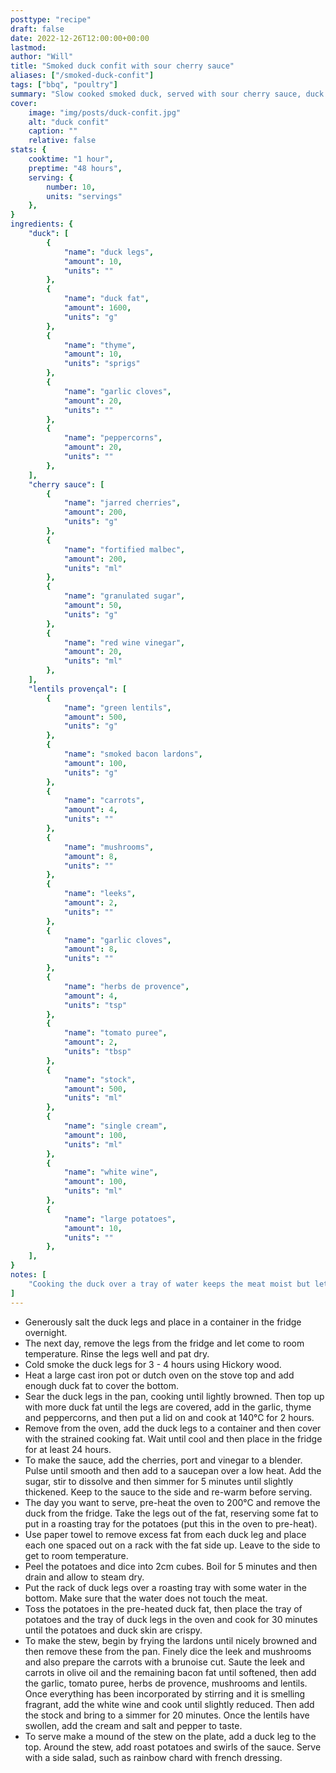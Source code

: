 ```yaml
---
posttype: "recipe"
draft: false
date: 2022-12-26T12:00:00+00:00
lastmod: 
author: "Will"
title: "Smoked duck confit with sour cherry sauce"
aliases: ["/smoked-duck-confit"]
tags: ["bbq", "poultry"]
summary: "Slow cooked smoked duck, served with sour cherry sauce, duck fat potatoes and lentils provençal"
cover:
    image: "img/posts/duck-confit.jpg"
    alt: "duck confit"
    caption: ""
    relative: false
stats: {
    cooktime: "1 hour",
    preptime: "48 hours",
    serving: {
        number: 10,
        units: "servings"
    },
}
ingredients: {
    "duck": [
        {
            "name": "duck legs", 
            "amount": 10, 
            "units": ""
        },
        {
            "name": "duck fat", 
            "amount": 1600, 
            "units": "g"
        },
        {
            "name": "thyme", 
            "amount": 10, 
            "units": "sprigs"
        },
        {
            "name": "garlic cloves", 
            "amount": 20, 
            "units": ""
        },
        {
            "name": "peppercorns", 
            "amount": 20, 
            "units": ""
        },
    ],
    "cherry sauce": [
        {
            "name": "jarred cherries", 
            "amount": 200, 
            "units": "g"
        },
        {
            "name": "fortified malbec", 
            "amount": 200, 
            "units": "ml"
        },
        {
            "name": "granulated sugar", 
            "amount": 50, 
            "units": "g"
        },
        {
            "name": "red wine vinegar", 
            "amount": 20, 
            "units": "ml"
        },
    ],
    "lentils provençal": [
        {
            "name": "green lentils", 
            "amount": 500, 
            "units": "g"
        },
        {
            "name": "smoked bacon lardons", 
            "amount": 100, 
            "units": "g"
        },
        {
            "name": "carrots", 
            "amount": 4, 
            "units": ""
        },
        {
            "name": "mushrooms", 
            "amount": 8, 
            "units": ""
        },
        {
            "name": "leeks", 
            "amount": 2, 
            "units": ""
        },
        {
            "name": "garlic cloves", 
            "amount": 8, 
            "units": ""
        },
        {
            "name": "herbs de provence", 
            "amount": 4, 
            "units": "tsp"
        },
        {
            "name": "tomato puree", 
            "amount": 2, 
            "units": "tbsp"
        },
        {
            "name": "stock", 
            "amount": 500, 
            "units": "ml"
        },
        {
            "name": "single cream", 
            "amount": 100, 
            "units": "ml"
        },
        {
            "name": "white wine", 
            "amount": 100, 
            "units": "ml"
        },
        {
            "name": "large potatoes", 
            "amount": 10, 
            "units": ""
        },        
    ],
}
notes: [
    "Cooking the duck over a tray of water keeps the meat moist but lets the skin crisp up on top.",
]
---
```


* Generously salt the duck legs and place in a container in the fridge overnight.
* The next day, remove the legs from the fridge and let come to room temperature. Rinse the legs well and pat dry.
* Cold smoke the duck legs for 3 - 4 hours using Hickory wood.
* Heat a large cast iron pot or dutch oven on the stove top and add enough duck fat to cover the bottom.
* Sear the duck legs in the pan, cooking until lightly browned. Then top up with more duck fat until the legs are covered, add in the garlic, thyme and peppercorns, and then put a lid on and cook at 140°C for 2 hours.
* Remove from the oven, add the duck legs to a container and then cover with the strained cooking fat. Wait until cool and then place in the fridge for at least 24 hours.
* To make the sauce, add the cherries, port and vinegar to a blender. Pulse until smooth and then add to a saucepan over a low heat. Add the sugar, stir to dissolve and then simmer for 5 minutes until slightly thickened. Keep to the sauce to the side and re-warm before serving.
* The day you want to serve, pre-heat the oven to 200°C and remove the duck from the fridge. Take the legs out of the fat, reserving some fat to put in a roasting tray for the potatoes (put this in the oven to pre-heat).
* Use paper towel to remove excess fat from each duck leg and place each one spaced out on a rack with the fat side up. Leave to the side to get to room temperature.
* Peel the potatoes and dice into 2cm cubes. Boil for 5 minutes and then drain and allow to steam dry.
* Put the rack of duck legs over a roasting tray with some water in the bottom. Make sure that the water does not touch the meat.
* Toss the potatoes in the pre-heated duck fat, then place the tray of potatoes and the tray of duck legs in the oven and cook for 30 minutes until the potatoes and duck skin are crispy.
*  To make the stew, begin by frying the lardons until nicely browned and then remove these from the pan. Finely dice the leek and mushrooms and also prepare the carrots with a brunoise cut. Saute the leek and carrots in olive oil and the remaining bacon fat until softened, then add the garlic, tomato puree, herbs de provence, mushrooms and lentils. Once everything has been incorporated by stirring and it is smelling fragrant, add the white wine and cook until slightly reduced. Then add the stock and bring to a simmer for 20 minutes. Once the lentils have swollen, add the cream and salt and pepper to taste.
* To serve make a mound of the stew on the plate, add a duck leg to the top. Around the stew, add roast potatoes and swirls of the sauce. Serve with a side salad, such as rainbow chard with french dressing.
